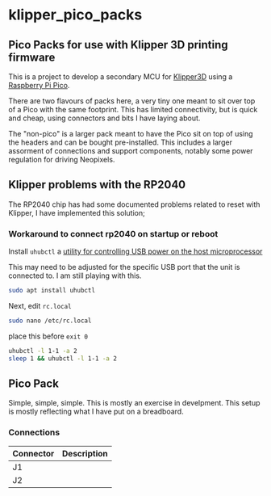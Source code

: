 # klipper_pico_packs

## Pico Packs for use with Klipper 3D printing firmware

This is a project to develop a secondary MCU for [Klipper3D](https://www.klipper3d.org/) using a [Raspberry Pi Pico](https://www.raspberrypi.com/products/raspberry-pi-pico/).

There are two flavours of packs here, a very tiny one meant to sit over top of a Pico with the same footprint. This has limited connectivity, but is quick and cheap, using connectors and bits I have laying about.

The "non-pico" is a larger pack meant to have the Pico sit on top of using the headers and can be bought pre-installed. This includes a larger assorment of connections and support components, notably some power regulation for driving Neopixels.

## Klipper problems with the RP2040

The RP2040 chip has had some documented problems related to reset with Klipper, I have implemented this solution;

### Workaround to connect rp2040 on startup or reboot

Install `uhubctl` a [utility for controlling USB power on the host microprocessor](https://github.com/mvp/uhubctl)

This may need to be adjusted for the specific USB port that the unit is connected to. I am still playing with this.

```bash
sudo apt install uhubctl
```

Next, edit `rc.local`

```bash
sudo nano /etc/rc.local
```

place this before `exit 0`

```bash
uhubctl -l 1-1 -a 2
sleep 1 && uhubctl -l 1-1 -a 2
```

## Pico Pack

Simple, simple, simple. This is mostly an exercise in develpment. This setup is mostly reflecting what I have put on a breadboard. 

### Connections

| Connector | Description |
| --------- | ----------- |
| J1
| J2
